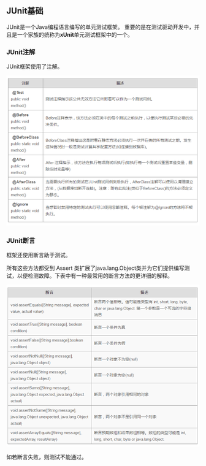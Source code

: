 ## JUnit基础
JUnit是一个Java编程语言编写的单元测试框架。 重要的是在测试驱动开发中，并且是一个家族的统称为**xUnit**单元测试框架中的一个。

### JUnit注解
JUnit框架使用了注解。

![](image/JUnit0.png)

### JUnit断言
框架还使用断言助于测试。

所有这些方法都受到 Assert 类扩展了java.lang.Object类并为它们提供编写测试，以便检测故障。下表中有一种最常用的断言方法的更详细的解释。

![](image/JUnit1.png)

如若断言失败，则测试不能通过。
